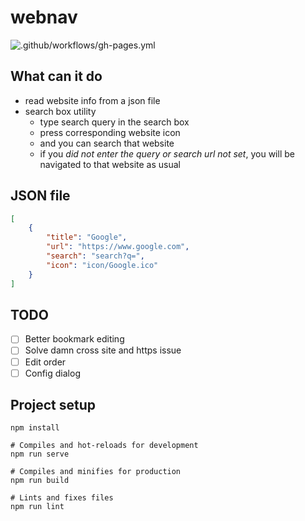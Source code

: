 # webnav
![.github/workflows/gh-pages.yml](https://github.com/AllanChain/webnav/workflows/.github/workflows/gh-pages.yml/badge.svg?branch=master)
## What can it do

- read website info from a json file
- search box utility
    - type search query in the search box
    - press corresponding website icon
    - and you can search that website
    - if you *did not enter the query or search url not set*, you will be navigated to that website as usual

## JSON file
```json
[
    {
        "title": "Google",
        "url": "https://www.google.com",
        "search": "search?q=",
        "icon": "icon/Google.ico"
    }
]
```

## TODO
- [ ] Better bookmark editing
- [ ] Solve damn cross site and https issue
- [ ] Edit order
- [ ] Config dialog

## Project setup
```
npm install

# Compiles and hot-reloads for development
npm run serve

# Compiles and minifies for production
npm run build

# Lints and fixes files
npm run lint
```
